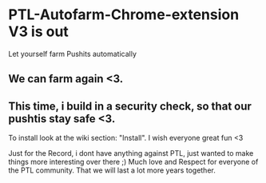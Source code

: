 # PTL-Autofarm-Chrome-extension V3 is out
Let yourself farm Pushits automatically

## We can farm again <3. 
## This time, i build in a security check, so that our pushtis stay safe <3.

To install look at the wiki section: "Install".
I wish everyone great fun <3

Just for the Record, i dont have anything against PTL, just wanted to make things more interesting over there ;) 
Much love and Respect for everyone of the PTL community.
That we will last a lot more years together.
